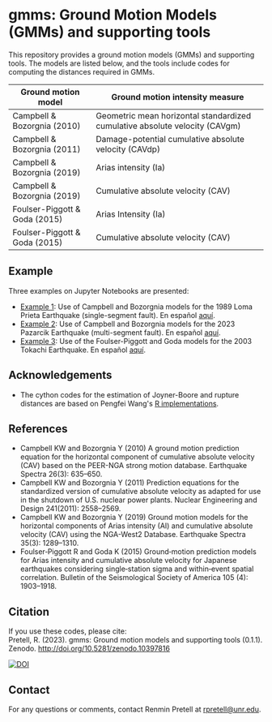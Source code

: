 # gmms: Ground Motion Models (GMMs) and supporting tools

This repository provides a ground motion models (GMMs) and supporting tools. The models are listed below, and the tools include codes for computing the distances required in GMMs. 

| Ground motion model           | Ground motion intensity measure                                             |
|-------------------------------|-----------------------------------------------------------------------------|
| Campbell & Bozorgnia (2010)   | Geometric mean horizontal standardized cumulative absolute velocity (CAVgm) |
| Campbell & Bozorgnia (2011)   | Damage-potential cumulative absolute velocity (CAVdp)                       |
| Campbell & Bozorgnia (2019)   | Arias intensity (Ia)                                                        |
| Campbell & Bozorgnia (2019)   | Cumulative absolute velocity (CAV)                                          |
| Foulser-Piggott & Goda (2015) | Arias Intensity (Ia)                                                        |
| Foulser-Piggott & Goda (2015) | Cumulative absolute velocity (CAV)                                          |


## Example
Three examples on Jupyter Notebooks are presented:
- [Example 1](https://github.com/RPretellD/gmms/blob/main/Examples/Example1.ipynb): Use of Campbell and Bozorgnia models for the 1989 Loma Prieta Earthquake (single-segment fault). En español [aquí](https://github.com/RPretellD/gmms/blob/main/Ejemplos/Ejemplo1.ipynb).
- [Example 2](https://github.com/RPretellD/gmms/blob/main/Examples/Example2.ipynb): Use of Campbell and Bozorgnia models for the 2023 Pazarcik Earthquake (multi-segment fault). En español [aquí](https://github.com/RPretellD/gmms/blob/main/Ejemplos/Ejemplo2.ipynb).
- [Example 3](https://github.com/RPretellD/gmms/blob/main/Examples/Example3.ipynb): Use of the Foulser-Piggott and Goda models for the 2003 Tokachi Earthquake. En español [aquí](https://github.com/RPretellD/gmms/blob/main/Ejemplos/Ejemplo3.ipynb).


## Acknowledgements
- The cython codes for the estimation of Joyner-Boore and rupture distances are based on Pengfei Wang's [R implementations](https://github.com/wltcwpf/RPSHA/blob/main/R/distance_calc.R).


## References
- Campbell KW and Bozorgnia Y (2010) A ground motion prediction equation for the horizontal component of cumulative absolute velocity (CAV) based on the PEER-NGA strong motion database. Earthquake Spectra 26(3): 635–650. 
- Campbell KW and Bozorgnia Y (2011) Prediction equations for the standardized version of cumulative absolute velocity as adapted for use in the shutdown of U.S. nuclear power plants. Nuclear Engineering and Design 241(2011): 2558–2569. 
- Campbell KW and Bozorgnia Y (2019) Ground motion models for the horizontal components of Arias intensity (AI) and cumulative absolute velocity (CAV) using the NGA-West2 Database. Earthquake Spectra 35(3): 1289–1310. 
- Foulser‐Piggott R and Goda K (2015) Ground‐motion prediction models for Arias intensity and cumulative absolute velocity for Japanese earthquakes considering single‐station sigma and within‐event spatial correlation. Bulletin of the Seismological Society of America 105 (4): 1903–1918. 


## Citation
If you use these codes, please cite:<br>
Pretell, R. (2023). gmms: Ground motion models and supporting tools (0.1.1). Zenodo. http://doi.org/10.5281/zenodo.10397816<br>

[![DOI](https://zenodo.org/badge/716445161.svg)](https://zenodo.org/doi/10.5281/zenodo.10127854)

## Contact
For any questions or comments, contact Renmin Pretell at rpretell@unr.edu.